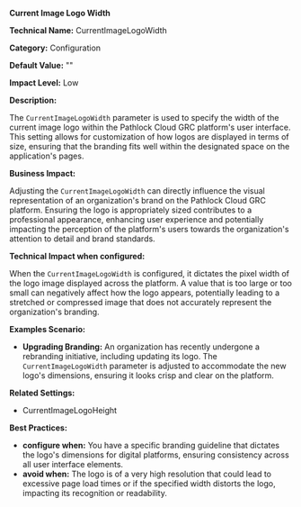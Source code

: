 **Current Image Logo Width**

**Technical Name:** CurrentImageLogoWidth

**Category:** Configuration

**Default Value:** ""

**Impact Level:** Low

**Description:**

The `CurrentImageLogoWidth` parameter is used to specify the width of the current image logo within the Pathlock Cloud GRC platform's user interface. This setting allows for customization of how logos are displayed in terms of size, ensuring that the branding fits well within the designated space on the application's pages.

**Business Impact:**

Adjusting the `CurrentImageLogoWidth` can directly influence the visual representation of an organization's brand on the Pathlock Cloud GRC platform. Ensuring the logo is appropriately sized contributes to a professional appearance, enhancing user experience and potentially impacting the perception of the platform's users towards the organization's attention to detail and brand standards.

**Technical Impact when configured:**

When the `CurrentImageLogoWidth` is configured, it dictates the pixel width of the logo image displayed across the platform. A value that is too large or too small can negatively affect how the logo appears, potentially leading to a stretched or compressed image that does not accurately represent the organization's branding.

**Examples Scenario:**

- **Upgrading Branding:** An organization has recently undergone a rebranding initiative, including updating its logo. The `CurrentImageLogoWidth` parameter is adjusted to accommodate the new logo's dimensions, ensuring it looks crisp and clear on the platform.
  
**Related Settings:**

- CurrentImageLogoHeight

**Best Practices:** 

- **configure when:** You have a specific branding guideline that dictates the logo's dimensions for digital platforms, ensuring consistency across all user interface elements.
- **avoid when:** The logo is of a very high resolution that could lead to excessive page load times or if the specified width distorts the logo, impacting its recognition or readability.